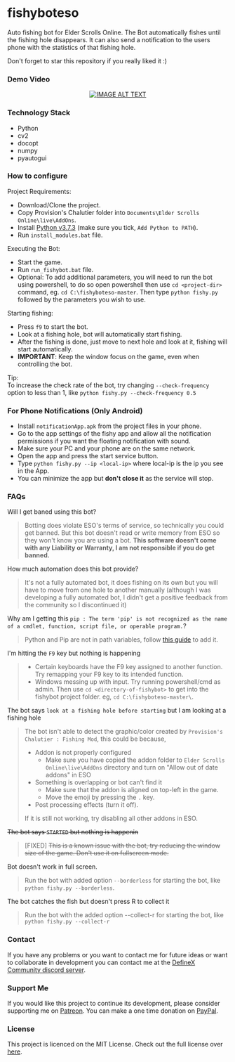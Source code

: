 # fishyboteso
Auto fishing bot for Elder Scrolls Online. The Bot automatically fishes until the fishing hole disappears.  It can also send a notification to the users phone with the statistics of that fishing hole.

Don't forget to star this repository if you really liked it :)

### Demo Video
<div align="center">
  <a href="https://www.youtube.com/watch?v=E4Y9BFhCICI"><img src="https://img.youtube.com/vi/E4Y9BFhCICI/0.jpg" alt="IMAGE ALT TEXT"></a>
</div>

### Technology Stack
- Python
- cv2 
- docopt 
- numpy 
- pyautogui

### How to configure
Project Requirements:
- Download/Clone the project.
- Copy Provision's Chalutier folder into `Documents\Elder Scrolls Online\live\AddOns`.
- Install [Python v3.7.3](https://www.python.org/downloads/release/python-373/) (make sure you tick, `Add Python to PATH`).
- Run `install_modules.bat` file.

Executing the Bot:
- Start the game.
- Run `run_fishybot.bat` file.
- Optional: To add additional parameters, you will need to run the bot using powershell, to do so open powershell then use `cd <project-dir>` command, eg. `cd C:\fishyboteso-master`. Then type `python fishy.py` followed by the parameters you wish to use.

Starting fishing:
- Press `f9` to start the bot.
- Look at a fishing hole, bot will automatically start fishing.
- After the fishing is done, just move to next hole and look at it, fishing will start automatically.
- **IMPORTANT**: Keep the window focus on the game, even when controlling the bot.

Tip:  
To increase the check rate of the bot, try changing `--check-frequency` option to less than 1, like
`python fishy.py --check-frequency 0.5`  

### For Phone Notifications (Only Android)
- Install `notificationApp.apk` from the project files in your phone.
- Go to the app settings of the fishy app and allow all the notification permissions if you want the floating notification with sound.
- Make sure your PC and your phone are on the same network.
- Open the app and press the start service button.
- Type `python fishy.py --ip <local-ip>` where local-ip is the ip you see in the App.
- You can minimize the app but **don't close it** as the service will stop.

### FAQs
Will I get baned using this bot?

> Botting does violate ESO's terms of service, so technically you could get banned. But this bot doesn't read or write memory from ESO so they won't know you are using a bot. **This software doesn't come with any Liability or Warranty, I am not responsible if you do get banned.**

How much automation does this bot provide?

> It's not a fully automated bot, it does fishing on its own but you will have to move from one hole to another manually (although I was developing a fully automated bot, I didn't get a positive feedback from the community so I discontinued it)

Why am I getting this `pip : The term 'pip' is not recognized as the name of a cmdlet, function, script file, or operable program.`?

> Python and Pip are not in path variables, follow [this guide](https://www.youtube.com/watch?v=UTUlp6L2zkw) to add it.

I'm hitting the `F9` key but nothing is happening

> - Certain keyboards have the F9 key assigned to another function.  Try remapping your F9 key to its intended function.
> - Windows messing up with input. Try running powershell/cmd as admin. Then use `cd <directory-of-fishybot>` to get into the fishybot project folder. eg, `cd C:\fishyboteso-master\`.

The bot says `look at a fishing hole before starting` but I am looking at a fishing hole

> The bot isn't able to detect the graphic/color created by `Provision's Chalutier : Fishing Mod`, this could be because,
> - Addon is not properly configured 
>   - Make sure you have copied the addon folder to `Elder Scrolls Online\live\AddOns` directory and turn on "Allow out of date addons" in ESO
> - Something is overlapping or bot can't find it 
>   - Make sure that the addon is aligned on top-left in the game.
>   - Move the emoji by pressing the `.` key.
> - Post processing effects (turn it off).
> 
> If it is still not working, try disabling all other addons in ESO.

~~The bot says `STARTED` but nothing is happenin~~

> [FIXED] ~~This is a known issue with the bot, try reducing the window size of the game.  Don't use it on fullscreen mode.~~

Bot doesn't work in full screen.

> Run the bot with added option `--borderless` for starting the bot, like `python fishy.py --borderless`.

The bot catches the fish but doesn't press R to collect it

> Run the bot with the added option --collect-r for starting the bot, like `python fishy.py --collect-r`

### Contact
If you have any problems or you want to contact me for future ideas or want to collaborate in development you can contact me at the [DefineX Community discord server](https://discord.gg/V6e2fpc).

### Support Me
If you would like this project to continue its development, please consider supporting me on [Patreon](https://www.patreon.com/AdamSaudagar).  You can make a one time donation on [PayPal](https://www.paypal.me/AdamSaudagar).

### License
This project is licenced on the MIT License. Check out the full license over [here](https://github.com/adsau59/fishyboteso/blob/master/LICENSE).
